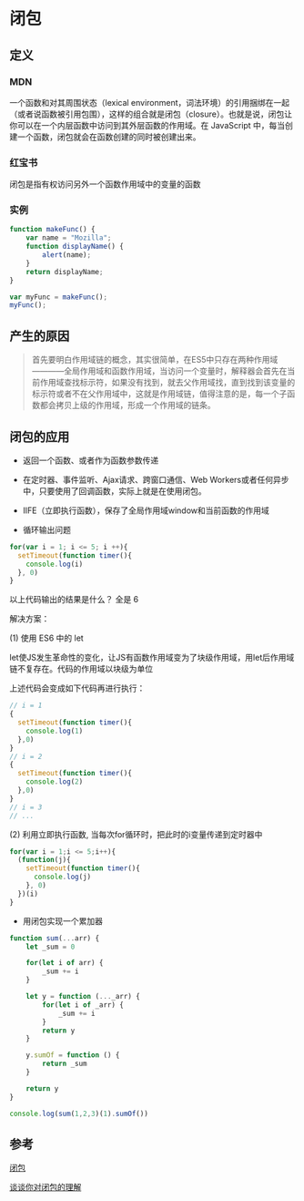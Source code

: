 # 闭包

## 定义

### MDN

一个函数和对其周围状态（lexical environment，词法环境）的引用捆绑在一起（或者说函数被引用包围），这样的组合就是闭包（closure）。也就是说，闭包让你可以在一个内层函数中访问到其外层函数的作用域。在 JavaScript 中，每当创建一个函数，闭包就会在函数创建的同时被创建出来。

### 红宝书

闭包是指有权访问另外一个函数作用域中的变量的函数

### 实例

```js
function makeFunc() {
    var name = "Mozilla";
    function displayName() {
        alert(name);
    }
    return displayName;
}

var myFunc = makeFunc();
myFunc();
```

## 产生的原因

> 首先要明白作用域链的概念，其实很简单，在ES5中只存在两种作用域————全局作用域和函数作用域，当访问一个变量时，解释器会首先在当前作用域查找标示符，如果没有找到，就去父作用域找，直到找到该变量的标示符或者不在父作用域中，这就是作用域链，值得注意的是，每一个子函数都会拷贝上级的作用域，形成一个作用域的链条。

## 闭包的应用

- 返回一个函数、或者作为函数参数传递

- 在定时器、事件监听、Ajax请求、跨窗口通信、Web Workers或者任何异步中，只要使用了回调函数，实际上就是在使用闭包。

- IIFE（立即执行函数），保存了全局作用域window和当前函数的作用域

- 循环输出问题

```js
for(var i = 1; i <= 5; i ++){
  setTimeout(function timer(){
    console.log(i)
  }, 0)
}
```

以上代码输出的结果是什么？ 全是 6

解决方案：

(1) 使用 ES6 中的 let 

let使JS发生革命性的变化，让JS有函数作用域变为了块级作用域，用let后作用域链不复存在。代码的作用域以块级为单位

上述代码会变成如下代码再进行执行：

```js
// i = 1
{
  setTimeout(function timer(){
    console.log(1)
  },0)
}
// i = 2
{
  setTimeout(function timer(){
    console.log(2)
  },0)
}
// i = 3
// ...
```

(2) 利用立即执行函数, 当每次for循环时，把此时的i变量传递到定时器中

```js
for(var i = 1;i <= 5;i++){
  (function(j){
    setTimeout(function timer(){
      console.log(j)
    }, 0)
  })(i)
}
```

- 用闭包实现一个累加器

```js
function sum(...arr) {
    let _sum = 0

    for(let i of arr) {
        _sum += i
    }

    let y = function (..._arr) {
        for(let i of _arr) {
            _sum += i
        }
        return y
    }

    y.sumOf = function () {
        return _sum
    }

    return y
}

console.log(sum(1,2,3)(1).sumOf())
```


## 参考

[闭包](https://developer.mozilla.org/zh-CN/docs/Web/JavaScript/Closures)

[谈谈你对闭包的理解](http://47.98.159.95/my_blog/blogs/javascript/js-base/004.html#%E4%BB%80%E4%B9%88%E6%98%AF%E9%97%AD%E5%8C%85)